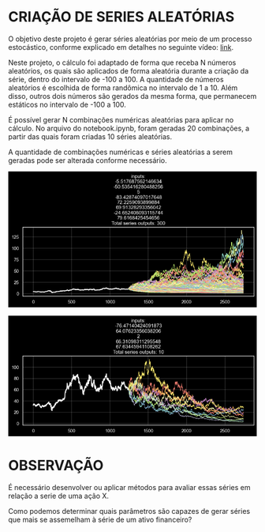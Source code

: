 # CRIAÇÃO DE SERIES ALEATÓRIAS

O objetivo deste projeto é gerar séries aleatórias por meio de um processo estocástico, conforme explicado em detalhes no seguinte vídeo: [link](https://www.youtube.com/watch?v=pSITn3_b2uU).

Neste projeto, o cálculo foi adaptado de forma que receba N números aleatórios, os quais são aplicados de forma aleatória durante a criação da série, dentro do intervalo de -100 a 100. A quantidade de números aleatórios é escolhida de forma randômica no intervalo de 1 a 10. Além disso, outros dois números são gerados da mesma forma, que permanecem estáticos no intervalo de -100 a 100.


É possível gerar N combinações numéricas aleatórias para aplicar no cálculo. No arquivo do notebook.ipynb, foram geradas 20 combinações, a partir das quais foram criadas 10 séries aleatórias.

A quantidade de combinações numéricas e séries aleatórias a serem geradas pode ser alterada conforme necessário.

![Texto Alternativo](https://github.com/rianlucascs/criacao_de_series_aleatorias/blob/main/output.png)

![Texto Alternativo](https://github.com/rianlucascs/criacao_de_series_aleatorias/blob/main/output2.png)

# OBSERVAÇÃO

É necessário desenvolver ou aplicar métodos para avaliar essas séries em relação a serie de uma ação X. 

Como podemos determinar quais parâmetros são capazes de gerar séries que mais se assemelham à série de um ativo financeiro?
